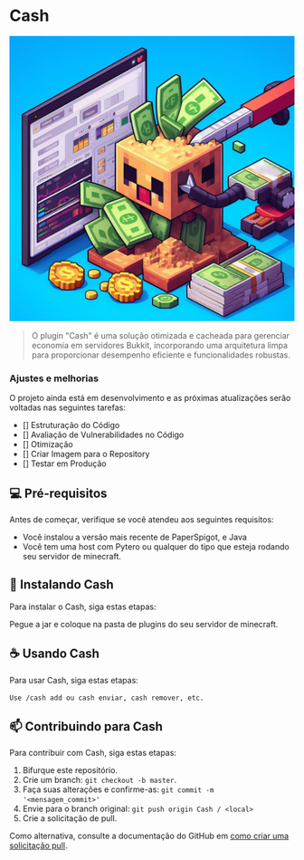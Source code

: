 # Cash

<img src="imagem.jpg" alt="Exemplo imagem">

> O plugin "Cash" é uma solução otimizada e cacheada para gerenciar economia em servidores Bukkit, incorporando uma arquitetura limpa para proporcionar desempenho eficiente e funcionalidades robustas.

### Ajustes e melhorias

O projeto ainda está em desenvolvimento e as próximas atualizações serão voltadas nas seguintes tarefas:

- [] Estruturação do Código
- [] Avaliação de Vulnerabilidades no Código
- [] Otimização
- [] Criar Imagem para o Repository
- [] Testar em Produção

## 💻 Pré-requisitos

Antes de começar, verifique se você atendeu aos seguintes requisitos:

- Você instalou a versão mais recente de PaperSpigot, e Java 
- Você tem uma host com Pytero ou qualquer do tipo que esteja rodando seu servidor de minecraft.

## 🚀 Instalando Cash

Para instalar o Cash, siga estas etapas:

Pegue a jar e coloque na pasta de plugins do seu servidor de minecraft.

## ☕ Usando Cash

Para usar Cash, siga estas etapas:

```
Use /cash add ou cash enviar, cash remover, etc.
```

## 📫 Contribuindo para Cash

Para contribuir com Cash, siga estas etapas:

1. Bifurque este repositório.
2. Crie um branch: `git checkout -b master`.
3. Faça suas alterações e confirme-as: `git commit -m '<mensagem_commit>'`
4. Envie para o branch original: `git push origin Cash / <local>`
5. Crie a solicitação de pull.

Como alternativa, consulte a documentação do GitHub em [como criar uma solicitação pull](https://help.github.com/en/github/collaborating-with-issues-and-pull-requests/creating-a-pull-request).

